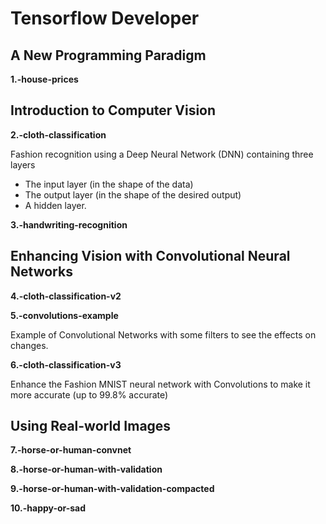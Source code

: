 # Tensorflow Developer

## A New Programming Paradigm

**1.-house-prices**

## Introduction to Computer Vision

**2.-cloth-classification**

Fashion recognition using a Deep Neural Network (DNN) containing three layers
- The input layer (in the shape of the data)
- The output layer (in the shape of the desired output)
- A hidden layer.

**3.-handwriting-recognition**

## Enhancing Vision with Convolutional Neural Networks

**4.-cloth-classification-v2**

**5.-convolutions-example**

Example of Convolutional Networks with some filters to see the effects on changes.

**6.-cloth-classification-v3**

Enhance the Fashion MNIST neural network with Convolutions to make it more accurate (up to 99.8% accurate)

## Using Real-world Images

**7.-horse-or-human-convnet**

**8.-horse-or-human-with-validation**

**9.-horse-or-human-with-validation-compacted**

**10.-happy-or-sad**
